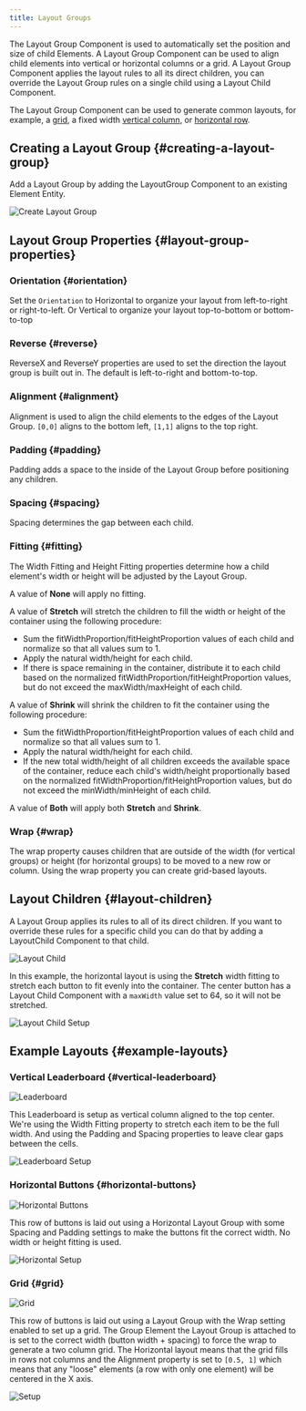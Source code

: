 ```yaml
---
title: Layout Groups
---
```


The Layout Group Component is used to automatically set the position and size of child Elements. A Layout Group Component can be used to align child elements into vertical or horizontal columns or a grid. A Layout Group Component applies the layout rules to all its direct children, you can override the Layout Group rules on a single child using a Layout Child Component.

The Layout Group Component can be used to generate common layouts, for example, a [grid][10], a fixed width [vertical column][11], or [horizontal row][12].

## Creating a Layout Group {#creating-a-layout-group}

Add a Layout Group by adding the LayoutGroup Component to an existing Element Entity.

![Create Layout Group](/img/user-manual/user-interface/layout-groups/create-layout-group.jpg)

## Layout Group Properties {#layout-group-properties}

### Orientation {#orientation}

Set the `Orientation` to Horizontal to organize your layout from left-to-right or right-to-left. Or Vertical to organize your layout top-to-bottom or bottom-to-top

### Reverse {#reverse}

ReverseX and ReverseY properties are used to set the direction the layout group is built out in. The default is left-to-right and bottom-to-top.

### Alignment {#alignment}

Alignment is used to align the child elements to the edges of the Layout Group. `[0,0]` aligns to the bottom left, `[1,1]` aligns to the top right.

### Padding {#padding}

Padding adds a space to the inside of the Layout Group before positioning any children.

### Spacing {#spacing}

Spacing determines the gap between each child.

### Fitting {#fitting}

The Width Fitting and Height Fitting properties determine how a child element's width or height will be adjusted by the Layout Group.

A value of **None** will apply no fitting.

A value of **Stretch** will stretch the children to fill the width or height of the container using the following procedure:

- Sum the fitWidthProportion/fitHeightProportion values of each child and normalize so that all values sum to 1.
- Apply the natural width/height for each child.
- If there is space remaining in the container, distribute it to each child based on the normalized fitWidthProportion/fitHeightProportion values, but do not exceed the maxWidth/maxHeight of each child.

A value of **Shrink** will shrink the children to fit the container using the following procedure:

- Sum the fitWidthProportion/fitHeightProportion values of each child and normalize so that all values sum to 1.
- Apply the natural width/height for each child.
- If the new total width/height of all children exceeds the available space of the container, reduce each child's width/height proportionally based on the normalized fitWidthProportion/fitHeightProportion values, but do not exceed the minWidth/minHeight of each child.

A value of **Both** will apply both **Stretch** and **Shrink**.

### Wrap {#wrap}

The wrap property causes children that are outside of the width (for vertical groups) or height (for horizontal groups) to be moved to a new row or column. Using the wrap property you can create grid-based layouts.

## Layout Children {#layout-children}

A Layout Group applies its rules to all of its direct children. If you want to override these rules for a specific child you can do that by adding a LayoutChild Component to that child.

![Layout Child](/img/user-manual/user-interface/layout-groups/layout-child-max-width.jpg)

In this example, the horizontal layout is using the **Stretch** width fitting to stretch each button to fit evenly into the container. The center button has a Layout Child Component with a `maxWidth` value set to 64, so it will not be stretched.

![Layout Child Setup](/img/user-manual/user-interface/layout-groups/layout-child-setup.jpg)

## Example Layouts {#example-layouts}

### Vertical Leaderboard {#vertical-leaderboard}

![Leaderboard](/img/user-manual/user-interface/layout-groups/leaderboard.jpg)

This Leaderboard is setup as vertical column aligned to the top center. We're using the Width Fitting property to stretch each item to be the full width. And using the Padding and Spacing properties to leave clear gaps between the cells.

![Leaderboard Setup](/img/user-manual/user-interface/layout-groups/leaderboard-setup.jpg)

### Horizontal Buttons {#horizontal-buttons}

![Horizontal Buttons](/img/user-manual/user-interface/layout-groups/horizontal-layout.jpg)

This row of buttons is laid out using a Horizontal Layout Group with some Spacing and Padding settings to make the buttons fit the correct width. No width or height fitting is used.

![Horizontal Setup](/img/user-manual/user-interface/layout-groups/horizontal-setup.jpg)

### Grid {#grid}

![Grid](/img/user-manual/user-interface/layout-groups/grid-layout.jpg)

This row of buttons is laid out using a Layout Group with the Wrap setting enabled to set up a grid. The Group Element the Layout Group is attached to is set to the correct width (button width + spacing) to force the wrap to generate a two column grid. The Horizontal layout means that the grid fills in rows not columns and the Alignment property is set to `[0.5, 1]` which means that any "loose" elements (a row with only one element) will be centered in the X axis.

![Setup](/img/user-manual/user-interface/layout-groups/grid-setup.jpg)

[10]: /user-manual/user-interface/layout-groups#grid
[11]: /user-manual/user-interface/layout-groups#vertical-leaderboard
[12]: /user-manual/user-interface/layout-groups#horizontal-buttons

